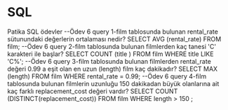 # SQL
Patika SQL ödevler 
--Ödev 6 query 1-film tablosunda bulunan rental_rate sütunundaki değerlerin ortalaması nedir?
SELECT AVG (rental_rate) FROM film;
--Ödev 6 query 2-film tablosunda bulunan filmlerden kaç tanesi 'C' karakteri ile başlar?
SELECT COUNT (title ) FROM film
WHERE title LIKE 'C%';
--Ödev 6 query 3-film tablosunda bulunan filmlerden rental_rate değeri 0.99 a eşit olan en uzun (length) film kaç dakikadır?
SELECT MAX (length) FROM film
WHERE rental_rate = 0.99;
--Ödev 6 query 4-film tablosunda bulunan filmlerin uzunluğu 150 dakikadan büyük olanlarına ait kaç farklı replacement_cost değeri vardır?
SELECT COUNT (DISTINCT(replacement_cost)) FROM film
WHERE length > 150 ;
